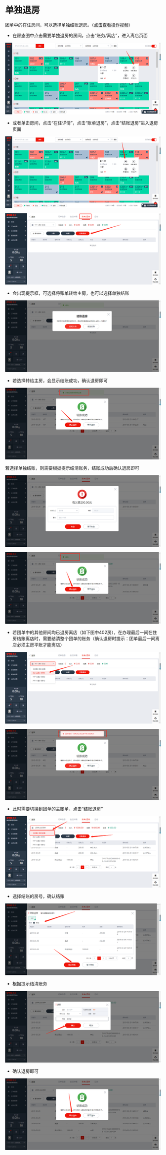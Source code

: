 # 单独退房

团单中的在住房间，可以选择单独结账退房。（[点击查看操作视频](http://crs-pms-vidio.oss-cn-beijing.aliyuncs.com/%E9%80%90%E4%B8%80%E9%80%80%E6%88%BF.mp4)）

* 在房态图中点击需要单独退房的房间，点击“账务/离店”，进入离店页面

![](../../../.gitbook/assets/image%20%28695%29.png)

* 或者单击房间，点击“在住详情”，点击“账单退房”，点击“结账退房”进入退房页面

![](../../../.gitbook/assets/image%20%28410%29.png)

![](../../../.gitbook/assets/image%20%28168%29.png)

* 会出现提示框，可选择将账单转给主房，也可以选择单独结账

![](../../../.gitbook/assets/image%20%2828%29.png)

* 若选择转给主房，会显示结账成功，确认退房即可

![](../../../.gitbook/assets/image%20%28579%29.png)

若选择单独结账，则需要根据提示结清账务，结账成功后确认退房即可

![](../../../.gitbook/assets/image%20%28696%29.png)

![](../../../.gitbook/assets/image%20%28596%29.png)

* 若团单中的其他房间均已退房离店（如下图中402房），在办理最后一间在住房结账离店时，需要结清整个团单的账务（确认退房时提示：团单最后一间离店必须主房平账才能离店）

![](../../../.gitbook/assets/image%20%28409%29.png)

![](../../../.gitbook/assets/image%20%28420%29.png)

* 此时需要切换到团单的主账单，点击“结账退房”

![](../../../.gitbook/assets/image%20%28523%29.png)

* 选择结账的房号，确认结账

![](../../../.gitbook/assets/image%20%28629%29.png)

* 根据提示结清账务

![](../../../.gitbook/assets/image%20%28509%29.png)

* 确认退房即可

![](../../../.gitbook/assets/image%20%28370%29.png)



